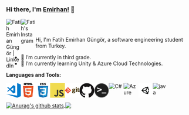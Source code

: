 ### Hi there, I'm [Emirhan!](https://fatihemirhangungor.github.io) 👋

<a href="https://www.linkedin.com/in/fatihemirhangungor/">
  <img align="left" alt="Fatih Emirhan Güngör | LinkedIn" width="40px" src="https://marka-logo.com/wp-content/uploads/2020/04/Linkedin-Logo.png" />
</a>
<a href="https://www.instagram.com/fatihemirhangungor/">
  <img align="left" alt="Fatih's Instagram" width="40px" src="https://www.freepnglogos.com/uploads/pics-photos-instagram-logo-png-4.png" />
</a>

<br />
<br />

Hi, I'm Fatih Emirhan Güngör, a software engineering student from Turkey.

- 🔭 I’m currently in third grade.
- 🌱 I’m currently learning Unity & Azure Cloud Technologies.

**Languages and Tools:**  

<img align="left" alt="Visual Studio Code" width="40px" src="https://raw.githubusercontent.com/github/explore/80688e429a7d4ef2fca1e82350fe8e3517d3494d/topics/visual-studio-code/visual-studio-code.png" />
<img align="left" alt="HTML5" width="40px" src="https://raw.githubusercontent.com/github/explore/80688e429a7d4ef2fca1e82350fe8e3517d3494d/topics/html/html.png" />
<img align="left" alt="CSS3" width="40px" src="https://raw.githubusercontent.com/github/explore/80688e429a7d4ef2fca1e82350fe8e3517d3494d/topics/css/css.png" />
<img align="left" alt="JavaScript" width="40px" src="https://raw.githubusercontent.com/github/explore/80688e429a7d4ef2fca1e82350fe8e3517d3494d/topics/javascript/javascript.png" />
<!--<img align="left" alt="React" width="40px" src="https://raw.githubusercontent.com/github/explore/80688e429a7d4ef2fca1e82350fe8e3517d3494d/topics/react/react.png" />
<img align="left" alt="Node.js" width="40px" src="https://raw.githubusercontent.com/github/explore/80688e429a7d4ef2fca1e82350fe8e3517d3494d/topics/nodejs/nodejs.png" />-->
<img align="left" alt="Git" width="40px" src="https://raw.githubusercontent.com/github/explore/80688e429a7d4ef2fca1e82350fe8e3517d3494d/topics/git/git.png" />
<img align="left" alt="GitHub" width="40px" src="https://raw.githubusercontent.com/github/explore/78df643247d429f6cc873026c0622819ad797942/topics/github/github.png" />
<img align="left" alt="Terminal" width="40px" src="https://raw.githubusercontent.com/github/explore/80688e429a7d4ef2fca1e82350fe8e3517d3494d/topics/terminal/terminal.png" />
<!--<img align="left" alt="C" width="40px" src="https://raw.githubusercontent.com/jmnote/z-icons/master/svg/c.svg" />-->
<img align="left" alt="C#" width="40px" src="https://raw.githubusercontent.com/jmnote/z-icons/master/svg/csharp.svg" />
<img align="left" alt="Azure" width="40px" src="https://github.com/benc-uk/icon-collection/blob/master/azure-docs/azure.svg" />
<img align="left" alt="Unity" width="40px" src="https://github.com/fatihemirhangungor/fatihemirhangungor/blob/main/unity-tab-circle-white.png" />
<img align="left" alt="java" width="40px" src="https://raw.githubusercontent.com/jmnote/z-icons/master/svg/java.svg" />
<br />  
<br></br>
  
<a href="https://github.com/fatihemirhangungor/github-readme-stats">
  <img align="center" src="https://github-readme-stats.vercel.app/api?username=fatihemirhangungor&show_icons=true&include_all_commits=true&theme=radical" alt="Anurag's github stats" />
</a>
<a href="https://github.com/fatihemirhangungor/github-readme-stats">
  <!-- Change the `github-readme-stats.anuraghazra1.vercel.app` to `github-readme-stats.vercel.app`  -->
  <img align="center" src="https://github-readme-stats.vercel.app/api/top-langs/?username=fatihemirhangungor&layout=compact&theme=radical" />
</a>


